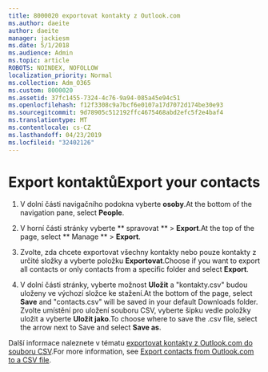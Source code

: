 ```yaml
---
title: 8000020 exportovat kontakty z Outlook.com
ms.author: daeite
author: daeite
manager: jackiesm
ms.date: 5/1/2018
ms.audience: Admin
ms.topic: article
ROBOTS: NOINDEX, NOFOLLOW
localization_priority: Normal
ms.collection: Adm_O365
ms.custom: 8000020
ms.assetid: 37fc1455-7324-4c76-9a94-085a45e94c51
ms.openlocfilehash: f12f3308c9a7bcf6e0107a17d7072d174be30e93
ms.sourcegitcommit: 9d78905c512192ffc4675468abd2efc5f2e4baf4
ms.translationtype: MT
ms.contentlocale: cs-CZ
ms.lasthandoff: 04/23/2019
ms.locfileid: "32402126"
---
```

# <a name="export-your-contacts"></a><span data-ttu-id="68d70-102">Export kontaktů</span><span class="sxs-lookup"><span data-stu-id="68d70-102">Export your contacts</span></span>

1. <span data-ttu-id="68d70-103">V dolní části navigačního podokna vyberte **osoby**.</span><span class="sxs-lookup"><span data-stu-id="68d70-103">At the bottom of the navigation pane, select **People**.</span></span>
    
2. <span data-ttu-id="68d70-104">V horní části stránky vyberte \*\* spravovat \*\* \> **Export**.</span><span class="sxs-lookup"><span data-stu-id="68d70-104">At the top of the page, select \*\* Manage \*\* \> **Export**.</span></span>
    
3. <span data-ttu-id="68d70-105">Zvolte, zda chcete exportovat všechny kontakty nebo pouze kontakty z určité složky a vyberte položku **Exportovat**.</span><span class="sxs-lookup"><span data-stu-id="68d70-105">Choose if you want to export all contacts or only contacts from a specific folder and select **Export**.</span></span> 
    
4. <span data-ttu-id="68d70-106">V dolní části stránky, vyberte možnost **Uložit** a "kontakty.csv" budou uloženy ve výchozí složce ke stažení.</span><span class="sxs-lookup"><span data-stu-id="68d70-106">At the bottom of the page, select **Save** and "contacts.csv" will be saved in your default Downloads folder.</span></span> <span data-ttu-id="68d70-107">Zvolte umístění pro uložení souboru CSV, vyberte šipku vedle položky uložit a vyberte **Uložit jako**.</span><span class="sxs-lookup"><span data-stu-id="68d70-107">To choose where to save the .csv file, select the arrow next to Save and select **Save as**.</span></span> 
    
<span data-ttu-id="68d70-108">Další informace naleznete v tématu [exportovat kontakty z Outlook.com do souboru CSV](https://go.microsoft.com/fwlink/p/?linkid=873137).</span><span class="sxs-lookup"><span data-stu-id="68d70-108">For more information, see [Export contacts from Outlook.com to a CSV file](https://go.microsoft.com/fwlink/p/?linkid=873137).</span></span>
  

